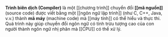 **Trình biên dịch (Compiler)** là một [[chương trình]] chuyển đổi **[[mã nguồn]]** (source code) được viết bằng một [[ngôn ngữ lập trình]] (như C, C++, Java, v.v.) thành **mã máy** (machine code) mà [[máy tính]] có thể hiểu và thực thi. Quá trình này giúp chuyển đổi ngôn ngữ có tính trừu tượng cao của con người thành ngôn ngữ nhị phân mà [[CPU]] có thể xử lý.